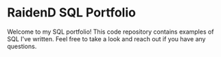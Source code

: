 # RaidenD SQL Portfolio
Welcome to my SQL portfolio! This code repository contains examples of SQL I've written. Feel free to take a look and reach out if you have any questions.
